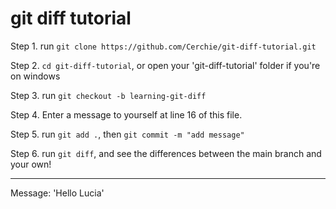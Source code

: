 # git diff tutorial

Step 1. run `git clone https://github.com/Cerchie/git-diff-tutorial.git`

Step 2. `cd git-diff-tutorial`, or open your 'git-diff-tutorial' folder if you're on windows

Step 3. run `git checkout -b learning-git-diff`

Step 4. Enter a message to yourself at line 16 of this file.

Step 5. run `git add .`, then `git commit -m "add message"`

Step 6. run `git diff`, and see the differences between the main branch and your own!
______________

Message: 'Hello Lucia'
